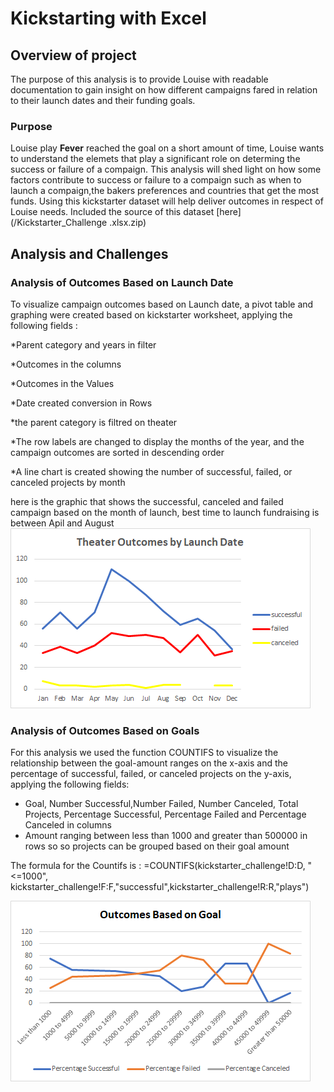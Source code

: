 # Kickstarting with Excel

## Overview of project
The purpose of this analysis is to provide Louise with readable documentation to gain insight on how different campaigns fared in relation to their launch dates and their funding goals. 


### Purpose

Louise play  **Fever** reached the goal on a short amount of time, Louise wants to understand the elemets that play a significant role on determing the success or failure of a compaign. This analysis will shed light on how some factors contribute to success or failure to a compaign such as when to launch a compaign,the bakers preferences and countries that get the most funds. Using this kickstarter dataset will help deliver outcomes in respect of Louise needs.
Included the source of this dataset [here](/Kickstarter_Challenge .xlsx.zip)




## Analysis and Challenges


### Analysis of Outcomes Based on Launch Date

To visualize campaign outcomes based on Launch date, a pivot table and graphing were created based on kickstarter worksheet, applying the following fields :

*Parent category and years in filter

*Outcomes in the columns

*Outcomes in the Values

*Date created conversion in Rows

*the parent category is filtred on theater

*The row labels are changed to display the months of the year, and the campaign outcomes are sorted in descending order

*A line chart is created showing the number of successful, failed, or canceled projects by month

here is the graphic that shows the successful, canceled and failed campaign based on the month of launch, best time to launch fundraising is between Apil and August 
![here](/resources/Theater_Outcomes_vs_Launch.png)



### Analysis of Outcomes Based on Goals

For this analysis we used the function COUNTIFS to visualize  the relationship between the goal-amount ranges on the x-axis and the percentage of successful, failed, or canceled projects on the y-axis, applying the following fields:
* Goal, Number Successful,Number Failed, Number Canceled, Total Projects, Percentage Successful, Percentage Failed and Percentage Canceled in columns 
* Amount ranging between less than 1000 and greater than 500000 in rows so  so projects can be grouped based on their goal amount

The formula for the Countifs is : =COUNTIFS(kickstarter_challenge!D:D, "<=1000", kickstarter_challenge!F:F,"successful",kickstarter_challenge!R:R,"plays")

![here](/resources/Outcomes_vs_Goals.png)
